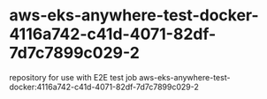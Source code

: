 # aws-eks-anywhere-test-docker-4116a742-c41d-4071-82df-7d7c7899c029-2
repository for use with E2E test job aws-eks-anywhere-test-docker:4116a742-c41d-4071-82df-7d7c7899c029-2
